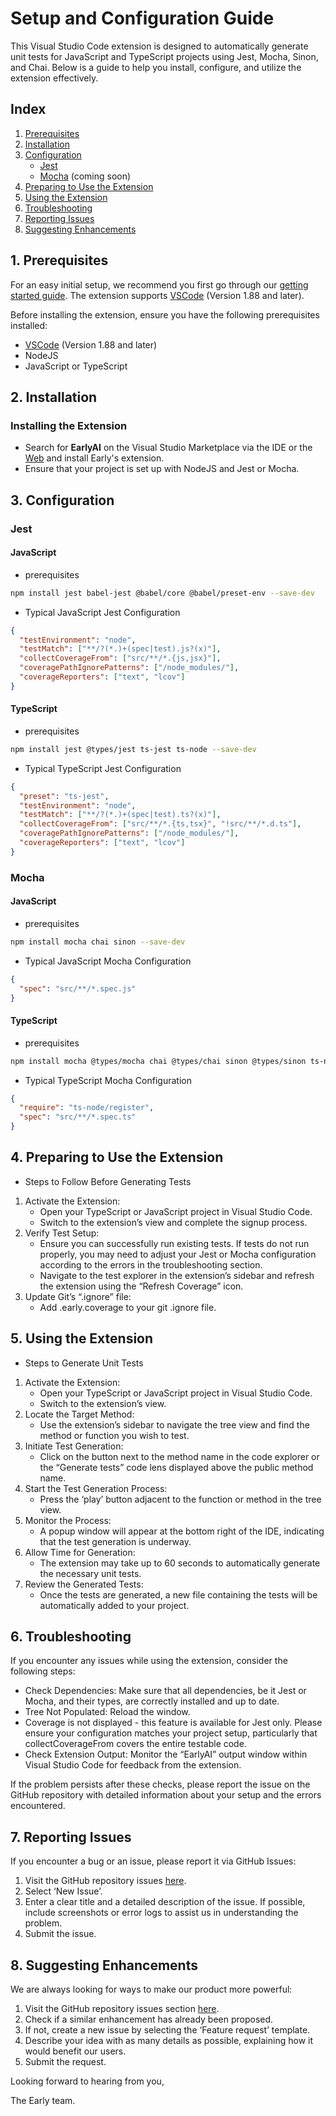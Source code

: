 # Setup and Configuration Guide

This Visual Studio Code extension is designed to automatically generate unit tests for JavaScript and TypeScript projects using Jest, Mocha, Sinon, and Chai. Below is a guide to help you install, configure, and utilize the extension effectively.

## Index
1. [Prerequisites](#1-prerequisites)
2. [Installation](#2-installation)
3. [Configuration](#3-configuration)
    - [Jest](#jest)
    - [Mocha](#mocha) (coming soon)
4. [Preparing to Use the Extension](#4-preparing-to-use-the-extension)
5. [Using the Extension](#5-using-the-extension)
6. [Troubleshooting](#6-troubleshooting)
7. [Reporting Issues](#7-reporting-issues)
8. [Suggesting Enhancements](#8-suggesting-enhancements)

## 1. Prerequisites
For an easy initial setup, we recommend you first go through our [getting started guide](https://www.startearly.ai/docs/getting-started). The extension supports [VSCode](https://code.visualstudio.com/download) (Version 1.88 and later).

Before installing the extension, ensure you have the following prerequisites installed:

- [VSCode](https://code.visualstudio.com/download) (Version 1.88 and later)
- NodeJS
- JavaScript or TypeScript

## 2. Installation
### Installing the Extension
- Search for **EarlyAI** on the Visual Studio Marketplace via the IDE or the [Web](https://marketplace.visualstudio.com/items?itemName=Early-ai.EarlyAI) and install Early's extension.
- Ensure that your project is set up with NodeJS and Jest or Mocha.

## 3. Configuration
### Jest
#### JavaScript
- prerequisites
```bash
npm install jest babel-jest @babel/core @babel/preset-env --save-dev
```
- Typical JavaScript Jest Configuration
```json
{
  "testEnvironment": "node",
  "testMatch": ["**/?(*.)+(spec|test).js?(x)"],
  "collectCoverageFrom": ["src/**/*.{js,jsx}"],
  "coveragePathIgnorePatterns": ["/node_modules/"],
  "coverageReporters": ["text", "lcov"]
}
```
#### TypeScript
- prerequisites
```bash
npm install jest @types/jest ts-jest ts-node --save-dev
```
- Typical TypeScript Jest Configuration
```json
{
  "preset": "ts-jest",
  "testEnvironment": "node",
  "testMatch": ["**/?(*.)+(spec|test).ts?(x)"],
  "collectCoverageFrom": ["src/**/*.{ts,tsx}", "!src/**/*.d.ts"],
  "coveragePathIgnorePatterns": ["/node_modules/"],
  "coverageReporters": ["text", "lcov"]
}
```
### Mocha
#### JavaScript
- prerequisites
```bash
npm install mocha chai sinon --save-dev
```
- Typical JavaScript Mocha Configuration
```json
{
  "spec": "src/**/*.spec.js"
}
```
#### TypeScript
- prerequisites
```bash
npm install mocha @types/mocha chai @types/chai sinon @types/sinon ts-node --save-dev
```
- Typical TypeScript Mocha Configuration
```json
{
  "require": "ts-node/register",
  "spec": "src/**/*.spec.ts"
}
```
## 4. Preparing to Use the Extension

- Steps to Follow Before Generating Tests

1. Activate the Extension:
   - Open your TypeScript or JavaScript project in Visual Studio Code.
   - Switch to the extension’s view and complete the signup process.
2. Verify Test Setup:
   - Ensure you can successfully run existing tests. If tests do not run properly, you may need to adjust your Jest or Mocha configuration according to the errors in the troubleshooting section.
   - Navigate to the test explorer in the extension’s sidebar and refresh the extension using the “Refresh Coverage” icon.
3. Update Git’s “.ignore” file:
   - Add .early.coverage to your git .ignore file.


## 5. Using the Extension

- Steps to Generate Unit Tests

1. Activate the Extension:
   - Open your TypeScript or JavaScript project in Visual Studio Code.
   - Switch to the extension’s view.
2. Locate the Target Method:
   - Use the extension’s sidebar to navigate the tree view and find the method or function you wish to test.
3. Initiate Test Generation:
   - Click on the button next to the method name in the code explorer or the “Generate tests” code lens displayed above the public method name.
4. Start the Test Generation Process:
   - Press the ‘play’ button adjacent to the function or method in the tree view.
5. Monitor the Process:
   - A popup window will appear at the bottom right of the IDE, indicating that the test generation is underway.
6. Allow Time for Generation:
   - The extension may take up to 60 seconds to automatically generate the necessary unit tests.
7. Review the Generated Tests:
   - Once the tests are generated, a new file containing the tests will be automatically added to your project.

## 6. Troubleshooting

If you encounter any issues while using the extension, consider the following steps:

- Check Dependencies: Make sure that all dependencies, be it Jest or Mocha, and their types, are correctly installed and up to date.
- Tree Not Populated: Reload the window.
- Coverage is not displayed - this feature is available for Jest only. Please ensure your configuration matches your project setup, particularly that collectCoverageFrom covers the entire testable code.
- Check Extension Output: Monitor the “EarlyAI” output window within Visual Studio Code for feedback from the extension.

If the problem persists after these checks, please report the issue on the GitHub repository with detailed information about your setup and the errors encountered.

## 7. Reporting Issues

If you encounter a bug or an issue, please report it via GitHub Issues:

1. Visit the GitHub repository issues [here](https://github.com/earlyai/earlyai-vscode-release/issues).
2. Select ‘New Issue’.
3. Enter a clear title and a detailed description of the issue. If possible, include screenshots or error logs to assist us in understanding the problem.
4. Submit the issue.

## 8. Suggesting Enhancements

We are always looking for ways to make our product more powerful:

1. Visit the GitHub repository issues section [here](https://github.com/earlyai/earlyai-vscode-release/issues).
2. Check if a similar enhancement has already been proposed.
3. If not, create a new issue by selecting the ‘Feature request’ template.
4. Describe your idea with as many details as possible, explaining how it would benefit our users.
5. Submit the request.

Looking forward to hearing from you,

The Early team.
 
